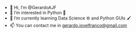 - 👋 Hi, I’m @GerardoAJF
- 👀 I’m interested in Python 🐍
- 🌱 I’m currently learning Data Science ⚙ and Python GUIs 🖌
- 📫 You can contact me in <gerardo.jovelfranco@gmail.com> 

<!---
GerardoAJF/GerardoAJF is a ✨ special ✨ repository because its `README.md` (this file) appears on your GitHub profile.
You can click the Preview link to take a look at your changes.
--->
